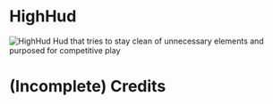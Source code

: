 # HighHud
 ![HighHud](https://user-images.githubusercontent.com/62429112/137250059-461a1151-8434-490c-a130-572dd131e462.png)
Hud that tries to stay clean of unnecessary elements and purposed for competitive play



# (Incomplete) Credits

